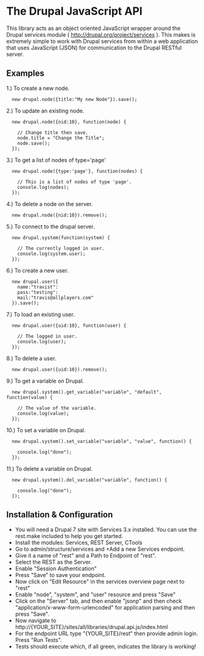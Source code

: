 The Drupal JavaScript API
==================================

This library acts as an object oriented JavaScript wrapper around the
Drupal services module ( http://drupal.org/project/services ).
This makes is extremely simple to work with Drupal services from within a web
application that uses JavaScript (JSON) for communication to the Drupal RESTful
server.

Examples
----------------------------------

  1.)  To create a new node.

      new drupal.node({title:"My new Node"}).save();

  2.)  To update an existing node.

      new drupal.node({nid:10}, function(node) {

        // Change title then save.
        node.title = "Change the Title";
        node.save();
      });

   3.) To get a list of nodes of type='page'

      new drupal.node({type:'page'}, function(nodes) {

        // This is a list of nodes of type 'page'.
        console.log(nodes);
      });

   4.) To delete a node on the server.

      new drupal.node({nid:10}).remove();

   5.) To connect to the drupal server.

      new drupal.system(function(system) {

        // The currently logged in user.
        console.log(system.user);
      });

   6.) To create a new user.

      new drupal.user({
        name:"travist":
        pass:"testing":
        mail:"travis@allplayers.com"
      }).save();

   7.) To load an existing user.

      new drupal.user({uid:10}, function(user) {

        // The logged in user.
        console.log(user);
      });

   8.) To delete a user.

      new drupal.user({uid:10}).remove();


   9.) To get a variable on Drupal.

      new drupal.system().get_variable("variable", "default", function(value) {

        // The value of the variable.
        console.log(value);
      });

  10.) To set a variable on Drupal.

      new drupal.system().set_variable("variable", "value", function() {

        console.log("done");
      });

  11.) To delete a variable on Drupal.

      new drupal.system().del_variable("variable", function() {

        console.log("done");
      });


Installation & Configuration
----------------------------------------

  * You will need a Drupal 7 site with Services 3.x installed.  You can use the rest.make included to help you get started.
  * Install the modules: Services, REST Server, CTools
  * Go to admin/structure/services and +Add a new Services endpoint.
  * Give it a name of "rest" and a Path to Endpoint of "rest".
  * Select the REST as the Server.
  * Enable "Session Authentication"
  * Press "Save" to save your endpoint.
  * Now click on "Edit Resource" in the services overview page next to "rest"
  * Enable "node", "system", and "user" resource and press "Save"
  * Click on the "Server" tab, and then enable "jsonp" and then check "application/x-www-form-urlencoded" for application parsing and then press "Save".
  * Now navigate to http://{YOUR_SITE}/sites/all/libraries/drupal.api.js/index.html
  * For the endpoint URL type "{YOUR_SITE}/rest" then provide admin login.  Press "Run Tests".
  * Tests should execute which, if all green, indicates the library is working!

